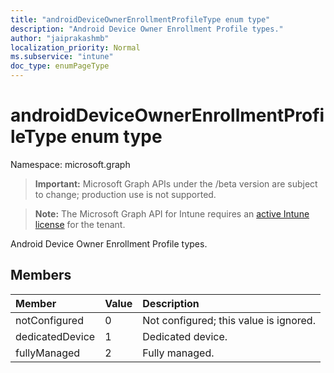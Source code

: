 ```yaml
---
title: "androidDeviceOwnerEnrollmentProfileType enum type"
description: "Android Device Owner Enrollment Profile types."
author: "jaiprakashmb"
localization_priority: Normal
ms.subservice: "intune"
doc_type: enumPageType
---
```


# androidDeviceOwnerEnrollmentProfileType enum type

Namespace: microsoft.graph
> **Important:** Microsoft Graph APIs under the /beta version are subject to change; production use is not supported.

> **Note:** The Microsoft Graph API for Intune requires an [active Intune license](https://go.microsoft.com/fwlink/?linkid=839381) for the tenant.


Android Device Owner Enrollment Profile types.

## Members
|Member|Value|Description|
|:---|:---|:---|
|notConfigured|0|Not configured; this value is ignored.|
|dedicatedDevice|1|Dedicated device.|
|fullyManaged|2|Fully managed.|
